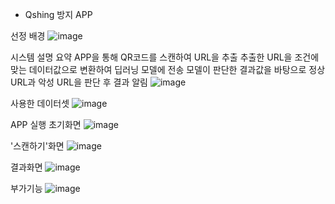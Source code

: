 - Qshing 방지 APP

선정 배경
![image](https://github.com/user-attachments/assets/c94675d8-11aa-40c4-955b-a04d73a54d0f)


시스템 설명 요약
APP을 통해 QR코드를 스캔하여 URL을 추출
추출한 URL을 조건에 맞는 데이터값으로 변환하여 딥러닝 모델에 전송
모델이 판단한 결과값을 바탕으로 정상 URL과 악성 URL을 판단 후 결과 알림
![image](https://github.com/user-attachments/assets/656d7642-6245-4c30-96af-4891048476fb)


사용한 데이터셋
![image](https://github.com/user-attachments/assets/54b69203-68f1-4a7f-9552-a3e5aaead3b1)


APP 실행 초기화면
![image](https://github.com/user-attachments/assets/18019164-2c4a-4d77-a40b-b5ce5cab8e54)

'스캔하기'화면
![image](https://github.com/user-attachments/assets/23b35a95-9ad4-4dad-8c4c-57e6b7ea7f71)

결과화면
![image](https://github.com/user-attachments/assets/b4a5d5cc-8189-4049-b0d5-47f9973cf0ef)

부가기능
![image](https://github.com/user-attachments/assets/919480b9-f34a-4c83-b39f-8a9d8015c602)
